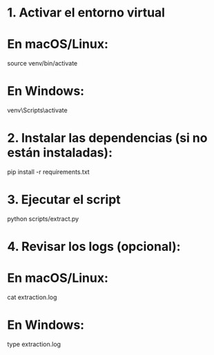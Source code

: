 # 1. Activar el entorno virtual
# En macOS/Linux:
source venv/bin/activate

# En Windows:
venv\Scripts\activate

# 2. Instalar las dependencias (si no están instaladas):
pip install -r requirements.txt

# 3. Ejecutar el script
python scripts/extract.py

# 4. Revisar los logs (opcional):
# En macOS/Linux:
cat extraction.log

# En Windows:
type extraction.log